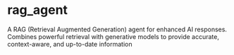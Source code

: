 # rag_agent
A RAG (Retrieval Augmented Generation) agent for enhanced AI responses. Combines powerful retrieval with generative models to provide accurate, context-aware, and up-to-date information
